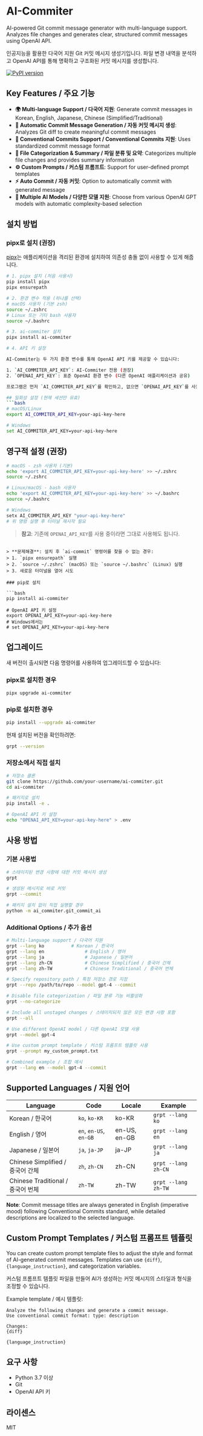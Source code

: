 # AI-Commiter

AI-powered Git commit message generator with multi-language support. Analyzes file changes and generates clear, structured commit messages using OpenAI API.

인공지능을 활용한 다국어 지원 Git 커밋 메시지 생성기입니다. 파일 변경 내역을 분석하고 OpenAI API를 통해 명확하고 구조화된 커밋 메시지를 생성합니다.

[![PyPI version](https://badge.fury.io/py/ai-commiter.svg)](https://badge.fury.io/py/ai-commiter)

## Key Features / 주요 기능

- **🌍 Multi-language Support / 다국어 지원**: Generate commit messages in Korean, English, Japanese, Chinese (Simplified/Traditional)
- **🤖 Automatic Commit Message Generation / 자동 커밋 메시지 생성**: Analyzes Git diff to create meaningful commit messages
- **📝 Conventional Commits Support / Conventional Commits 지원**: Uses standardized commit message format
- **📁 File Categorization & Summary / 파일 분류 및 요약**: Categorizes multiple file changes and provides summary information
- **⚙️ Custom Prompts / 커스텀 프롬프트**: Support for user-defined prompt templates
- **⚡ Auto Commit / 자동 커밋**: Option to automatically commit with generated message
- **🧠 Multiple AI Models / 다양한 모델 지원**: Choose from various OpenAI GPT models with automatic complexity-based selection

## 설치 방법

### pipx로 설치 (권장)

[pipx](https://pypa.github.io/pipx/)는 애플리케이션을 격리된 환경에 설치하여 의존성 충돌 없이 사용할 수 있게 해줍니다.

```bash
# 1. pipx 설치 (처음 사용시)
pip install pipx
pipx ensurepath

# 2. 환경 변수 적용 (하나를 선택)
# macOS 사용자 (기본 zsh)
source ~/.zshrc
# Linux 또는 기타 bash 사용자
source ~/.bashrc

# 3. ai-commiter 설치
pipx install ai-commiter

# 4. API 키 설정

AI-Commiter는 두 가지 환경 변수를 통해 OpenAI API 키를 제공할 수 있습니다:

1. `AI_COMMITER_API_KEY`: AI-Commiter 전용 (권장)
2. `OPENAI_API_KEY`: 표준 OpenAI 환경 변수 (다른 OpenAI 애플리케이션과 공유)

프로그램은 먼저 `AI_COMMITER_API_KEY`를 확인하고, 없으면 `OPENAI_API_KEY`를 사용합니다.

## 일회성 설정 (현재 세션만 유효)
```bash
# macOS/Linux
export AI_COMMITER_API_KEY=your-api-key-here

# Windows
set AI_COMMITER_API_KEY=your-api-key-here
```

## 영구적 설정 (권장)
```bash
# macOS - zsh 사용자 (기본)
echo 'export AI_COMMITER_API_KEY=your-api-key-here' >> ~/.zshrc
source ~/.zshrc

# Linux/macOS - bash 사용자
echo 'export AI_COMMITER_API_KEY=your-api-key-here' >> ~/.bashrc
source ~/.bashrc

# Windows
setx AI_COMMITER_API_KEY "your-api-key-here"
# 위 명령 실행 후 터미널 재시작 필요
```

> **참고**: 기존에 `OPENAI_API_KEY`를 사용 중이라면 그대로 사용해도 됩니다.
```

> **문제해결**: 설치 후 `ai-commit` 명령어를 찾을 수 없는 경우:
> 1. `pipx ensurepath` 실행
> 2. `source ~/.zshrc` (macOS) 또는 `source ~/.bashrc` (Linux) 실행
> 3. 새로운 터미널을 열어 시도

### pip로 설치

```bash
pip install ai-commiter

# OpenAI API 키 설정
export OPENAI_API_KEY=your-api-key-here
# Windows에서는
# set OPENAI_API_KEY=your-api-key-here
```

## 업그레이드

새 버전이 출시되면 다음 명령어를 사용하여 업그레이드할 수 있습니다:

### pipx로 설치한 경우

```bash
pipx upgrade ai-commiter
```

### pip로 설치한 경우

```bash
pip install --upgrade ai-commiter
```

현재 설치된 버전을 확인하려면:

```bash
grpt --version
```

### 저장소에서 직접 설치

```bash
# 저장소 클론
git clone https://github.com/your-username/ai-commiter.git
cd ai-commiter

# 패키지로 설치
pip install -e .

# OpenAI API 키 설정
echo "OPENAI_API_KEY=your-api-key-here" > .env
```

## 사용 방법

### 기본 사용법

```bash
# 스테이지된 변경 사항에 대한 커밋 메시지 생성
grpt

# 생성된 메시지로 바로 커밋
grpt --commit

# 패키지 설치 없이 직접 실행할 경우
python -m ai_commiter.git_commit_ai
```

### Additional Options / 추가 옵션

```bash
# Multi-language support / 다국어 지원
grpt --lang ko          # Korean / 한국어
grpt --lang en               # English / 영어
grpt --lang ja               # Japanese / 일본어
grpt --lang zh-CN            # Chinese Simplified / 중국어 간체
grpt --lang zh-TW            # Chinese Traditional / 중국어 번체

# Specify repository path / 특정 저장소 경로 지정
grpt --repo /path/to/repo --model gpt-4 --commit

# Disable file categorization / 파일 분류 기능 비활성화
grpt --no-categorize

# Include all unstaged changes / 스테이지되지 않은 모든 변경 사항 포함
grpt --all

# Use different OpenAI model / 다른 OpenAI 모델 사용
grpt --model gpt-4

# Use custom prompt template / 커스텀 프롬프트 템플릿 사용
grpt --prompt my_custom_prompt.txt

# Combined example / 조합 예시
grpt --lang en --model gpt-4 --commit
```

## Supported Languages / 지원 언어

| Language | Code | Locale | Example |
|----------|------|--------|---------|
| Korean / 한국어 | `ko`, `ko-KR` | ko-KR | `grpt --lang ko` |
| English / 영어 | `en`, `en-US`, `en-GB` | en-US, en-GB | `grpt --lang en` |
| Japanese / 일본어 | `ja`, `ja-JP` | ja-JP | `grpt --lang ja` |
| Chinese Simplified / 중국어 간체 | `zh`, `zh-CN` | zh-CN | `grpt --lang zh-CN` |
| Chinese Traditional / 중국어 번체 | `zh-TW` | zh-TW | `grpt --lang zh-TW` |

**Note**: Commit message titles are always generated in English (imperative mood) following Conventional Commits standard, while detailed descriptions are localized to the selected language.

## Custom Prompt Templates / 커스텀 프롬프트 템플릿

You can create custom prompt template files to adjust the style and format of AI-generated commit messages. Templates can use `{diff}`, `{language_instruction}`, and categorization variables.

커스텀 프롬프트 템플릿 파일을 만들어 AI가 생성하는 커밋 메시지의 스타일과 형식을 조정할 수 있습니다.

Example template / 예시 템플릿:

```
Analyze the following changes and generate a commit message.
Use conventional commit format: type: description

Changes:
{diff}

{language_instruction}
```

## 요구 사항

- Python 3.7 이상
- Git
- OpenAI API 키

## 라이센스

MIT
